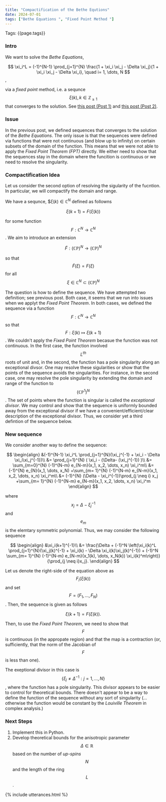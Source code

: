 ```yaml
---
title: "Compactification of the Bethe Equtions"
date: 2024-07-01
tags: ["Bethe Equations ", "Fixed Point Method "]
---
```

Tags: {{page.tags}}

### Intro

We want to solve the *Bethe Equations*,

$$ 
\xi_i^L = (-1)^{N-1} \prod_{j=1}^{N} \frac{1 + \xi_i \xi_j - \Delta \xi_j}{1 + \xi_i \xi_j - \Delta \xi_i}, \quad i= 1, \dots, N
$$,

via a *fixed point* method, i.e. a sequnce $$\xi(k), k \in \mathbb{Z}_{\geq 1}$$ that converges to the solution. See [this post (Post 1)](/URSA23/2024/06/12/fxpt.html) and [this post (Post 2)](/URSA23/2024/06/12/fxpt2.html).

### Issue

In the previous post, we defined sequences that converges to the solution of the *Bethe Equations*. The only issue is that the sequences were defined via functions that were not continuous (and blow up to infinity) on certain subsets of the domain of the function. This means that we were not able to apply the *Fixed Point Theorem (FPT)* directly. We either need to show that the sequences stay in the domain where the funcition is continuous or we need to resolve the singularity.

### Compactification Idea

Let us consider the second option of resolving the sigularity of the fucntion. In particular, we will compactify the domain and range.

We have a sequnce, $$\xi(k) \in \mathbb{C}^{N}$ defined as followns

$$
\xi(k +1)  = F(\xi(k))
$$

for some function $$F: \mathbb{C}^{N} \rightarrow \mathbb{C}^{N}$$. We aim to introduce an extension

$$
\tilde{F}: (\mathbb{CP})^{N} \rightarrow (\mathbb{CP})^{N}
$$

so that $$\tilde{F}(\xi) = F(\xi)$$ for all $$\xi \in \mathbb{C}^{N} \subset  (\mathbb{CP})^{N}$$



The question is how to define the sequence. We have attempted two definition; see previous post. Both case, it seems that we run into issues when we applyt the *Fixed Point Theorem*. In both cases, we defined the sequence via a function $$F: \mathbb{C}^N \rightarrow \mathbb{C}^N$$ so that $$F: \xi(k) \mapsto \xi(k+1)$$. We couldn't apply the *Fixed Point Theorem* becasue the function was not continuous. In the first case, the function involved $$L^{th}$$ roots of unit and, in the second, the function has a pole singularity along an exceptional divsor. One may resolve these sigularities or show that the points of the sequence avoids the singularities. For instance, in the second case, one may resolve the pole singularity by extending the domain and range of the function to $$(\mathbb{CP}^1)^{N}$$. The set of points where the function is singular is called the *exceptional divisor*. We may control and show that the sequence is uniformly bounded away from the exceptional divisor if we have a convenient/efficient/clear description of the exceptional divisor. Thus, we consider yet a third defintion of the sequence below. 

### New sequence

We consider another way to define the sequence:

$$
\begin{align}
&(-1)^{N-1} \xi_i^L \prod_{j=1}^{N}(\xi_j^{-1} + \xi_i  - \Delta \xi_i\xi_j^{-1})\\
&= \prod_{j=1}^{N} ( \xi_i  - (\Delta- (\xi_j^{-1}) )\\
&= \sum_{m=0}^{N} (-1)^{N-m} e_{N-m}(x_1, x_2, \dots, x_n) \xi_i^m\\
&= (-1)^{N} e_{N}(x_1, \dots, x_N) +\sum_{m= 1}^{N} (-1)^{N-m} e_{N-m}(x_1, x_2, \dots, x_n) \xi_i^m\\
&= (-1)^{N} (\Delta - \xi_i^{-1})\prod_{j \neq i} x_j +\sum_{m= 1}^{N} (-1)^{N-m} e_{N-m}(x_1, x_2, \dots, x_n) \xi_i^m
\end{align}
$$

where $$x_j= \Delta - \xi_j^{-1}$$ and $$e_{m}$$ is the elemtary symmetric polynomial. Thus, we may consider the following sequence

$$
\begin{align}
&\xi_i(k+1)^{-1}\\
&= \frac{\Delta + (-1)^N \left(\xi_i(k)^L \prod_{j=1}^{N}(\xi_j(k)^{-1} + \xi_i(k)  - \Delta \xi_i(k)\xi_j(k)^{-1}) + (-1)^N \sum_{m= 1}^{N} (-1)^{N-m} e_{N-m}(x_1(k), \dots, x_N(k)) \xi_i(k)^m\right)}{\prod_{j \neq i}x_j}.
\end{align}
$$

Let us denote the right-side of the equation above as $$F_i(\xi(k))$$ and set $$F=(F_1, \dots, F_N)$$. Then, the sequence is given as follows

$$
\xi(k+1) = F(\xi(k)).
$$

Then, to use the *Fixed Point Theorem*, we need to show that $$F$$ is continuous (in the appropate region) and that the map is a contraction (or, sufficiently, that the norm of the Jacobian of $$F$$ is less than one).

The exeptional divisor in this case is $$\{\xi_j \neq \Delta^{-1}: j=1, \dots, N\}$$, where the function has a pole singularity. This divisor appears to be easier to control for theoretical bounds. There doesn't appear to be a way to define the function of the sequence without any sort of singularity (... otherwise the function would be constant by the *Louiville Theorem* in complex analysis.)

### Next Steps

1. Implement this in Python.
2. Develop theoretical bounds for the anisotropic parameter $$\Delta \in \mathbb{R}$$ based on the number of *up-spins* $$N$$ and the length of the ring $$L$$.



{% include utterances.html %}
